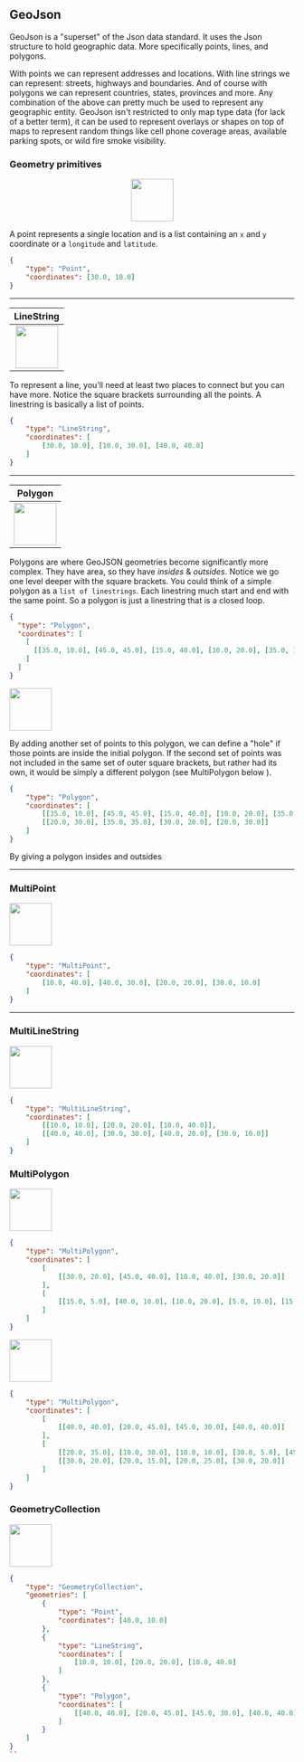 ## GeoJson

GeoJson is a "superset" of the Json data standard. It uses the Json structure to hold geographic data. More specifically points, lines, and polygons. 

With points we can represent addresses and locations. With line strings we can represent: streets, highways and boundaries. And of course with polygons we can represent countries, states, provinces and more. Any combination of the above can pretty much be used to represent any geographic entity. GeoJson isn't restricted to only map type data (for lack of a better term), it can be used to represent overlays or shapes on top of maps to represent random things like cell phone coverage areas,  available parking spots, or wild fire smoke visibility.


### Geometry primitives

<p align="center"><img src="https://upload.wikimedia.org/wikipedia/commons/thumb/c/c2/SFA_Point.svg/51px-SFA_Point.svg.png" width="75"></p> 

A point represents a single location and is a list containing an `x` and `y` coordinate or a `longitude` and `latitude`.

```json
{
    "type": "Point", 
    "coordinates": [30.0, 10.0]
}
```

-----


|**LineString** |
|:---:|
| <img src="https://upload.wikimedia.org/wikipedia/commons/thumb/b/b9/SFA_LineString.svg/51px-SFA_LineString.svg.png" width="75"> |

To represent a line, you’ll need at least two places to connect but you can have more. Notice the square brackets surrounding all the points. A linestring is basically a list of points. 

```json
{
    "type": "LineString", 
    "coordinates": [
        [30.0, 10.0], [10.0, 30.0], [40.0, 40.0]
    ]
}
```
-----

|**Polygon** |
|:---:|
| <img src="https://upload.wikimedia.org/wikipedia/commons/thumb/3/3f/SFA_Polygon.svg/51px-SFA_Polygon.svg.png" width="75">|

Polygons are where GeoJSON geometries become significantly more complex. They have area, so they have *insides* & *outsides*. Notice we go one level deeper with the square brackets. You could think of a simple polygon as a `list of linestrings`. Each linestring much start and end with the same point. So a polygon is just a linestring that is a closed loop. 

```json 
{
  "type": "Polygon",
  "coordinates": [
    [
      [[35.0, 10.0], [45.0, 45.0], [15.0, 40.0], [10.0, 20.0], [35.0, 10.0]]
    ]
  ]
}
```
<img src="https://upload.wikimedia.org/wikipedia/commons/thumb/5/55/SFA_Polygon_with_hole.svg/51px-SFA_Polygon_with_hole.svg.png" width="75">

By adding another set of points to this polygon, we can define a "hole" if those points are inside the initial polygon. If the second set of points was not included in the same set of outer square brackets, but rather had its own, it would be simply a different polygon (see MultiPolygon below ).

```json
{
    "type": "Polygon", 
    "coordinates": [
        [[35.0, 10.0], [45.0, 45.0], [15.0, 40.0], [10.0, 20.0], [35.0, 10.0]], 
        [[20.0, 30.0], [35.0, 35.0], [30.0, 20.0], [20.0, 30.0]]
    ]
}
```

By giving a polygon insides and outsides 

-----

### MultiPoint

<img src="https://upload.wikimedia.org/wikipedia/commons/thumb/d/d6/SFA_MultiPoint.svg/51px-SFA_MultiPoint.svg.png" width="75">

```json
{
    "type": "MultiPoint", 
    "coordinates": [
        [10.0, 40.0], [40.0, 30.0], [20.0, 20.0], [30.0, 10.0]
    ]
}
```

-----

### MultiLineString

<img src="https://upload.wikimedia.org/wikipedia/commons/thumb/8/86/SFA_MultiLineString.svg/51px-SFA_MultiLineString.svg.png" width="75">

```json
{
    "type": "MultiLineString", 
    "coordinates": [
        [[10.0, 10.0], [20.0, 20.0], [10.0, 40.0]], 
        [[40.0, 40.0], [30.0, 30.0], [40.0, 20.0], [30.0, 10.0]]
    ]
}
```


### MultiPolygon

<img src="https://upload.wikimedia.org/wikipedia/commons/thumb/d/dc/SFA_MultiPolygon.svg/51px-SFA_MultiPolygon.svg.png" width="75">

```json
{
    "type": "MultiPolygon", 
    "coordinates": [
        [
            [[30.0, 20.0], [45.0, 40.0], [10.0, 40.0], [30.0, 20.0]]
        ], 
        [
            [[15.0, 5.0], [40.0, 10.0], [10.0, 20.0], [5.0, 10.0], [15.0, 5.0]]
        ]
    ]
}
```

<img src="https://upload.wikimedia.org/wikipedia/commons/thumb/3/3b/SFA_MultiPolygon_with_hole.svg/51px-SFA_MultiPolygon_with_hole.svg.png" width="75">

```json
{
    "type": "MultiPolygon", 
    "coordinates": [
        [
            [[40.0, 40.0], [20.0, 45.0], [45.0, 30.0], [40.0, 40.0]]
        ], 
        [
            [[20.0, 35.0], [10.0, 30.0], [10.0, 10.0], [30.0, 5.0], [45.0, 20.0], [20.0, 35.0]], 
            [[30.0, 20.0], [20.0, 15.0], [20.0, 25.0], [30.0, 20.0]]
        ]
    ]
}
```

### GeometryCollection

<img src="https://upload.wikimedia.org/wikipedia/commons/thumb/1/1d/SFA_GeometryCollection.svg/51px-SFA_GeometryCollection.svg.png" width="75">

```json
{
    "type": "GeometryCollection",
    "geometries": [
        {
            "type": "Point",
            "coordinates": [40.0, 10.0]
        },
        {
            "type": "LineString",
            "coordinates": [
                [10.0, 10.0], [20.0, 20.0], [10.0, 40.0]
            ]
        },
        {
            "type": "Polygon",
            "coordinates": [
                [[40.0, 40.0], [20.0, 45.0], [45.0, 30.0], [40.0, 40.0]]
            ]
        }
    ]
}
``